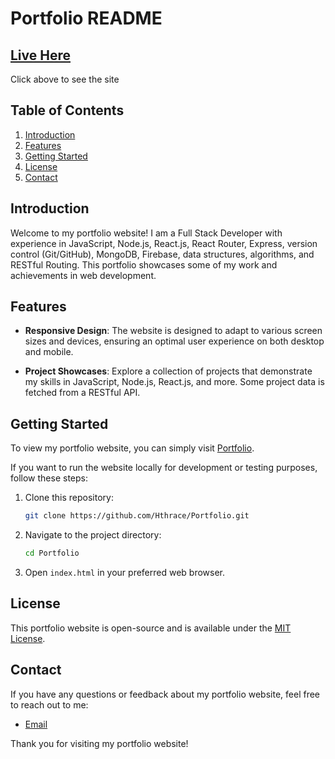 # Portfolio README

## [Live Here](https://hthrace.github.io/Portfolio/index.html)
Click above to see the site

## Table of Contents
1. [Introduction](#introduction)
2. [Features](#features)
3. [Getting Started](#getting-started)
4. [License](#license)
5. [Contact](#contact)

## Introduction
Welcome to my portfolio website! I am a Full Stack Developer with experience in JavaScript, Node.js, React.js, React Router, Express, version control (Git/GitHub), MongoDB, Firebase, data structures, algorithms, and RESTful Routing. This portfolio showcases some of my work and achievements in web development.

## Features
- **Responsive Design**: The website is designed to adapt to various screen sizes and devices, ensuring an optimal user experience on both desktop and mobile.

- **Project Showcases**: Explore a collection of projects that demonstrate my skills in JavaScript, Node.js, React.js, and more. Some project data is fetched from a RESTful API.

## Getting Started
To view my portfolio website, you can simply visit [Portfolio](https://hthrace.github.io/Portfolio/index.html).

If you want to run the website locally for development or testing purposes, follow these steps:

1. Clone this repository:
   ```bash
   git clone https://github.com/Hthrace/Portfolio.git
   ```
2. Navigate to the project directory:
   ```bash
   cd Portfolio
   ```
3. Open `index.html` in your preferred web browser.

## License
This portfolio website is open-source and is available under the [MIT License](LICENSE).

## Contact
If you have any questions or feedback about my portfolio website, feel free to reach out to me:

- [Email](hthrace@gmail.com)

Thank you for visiting my portfolio website!
